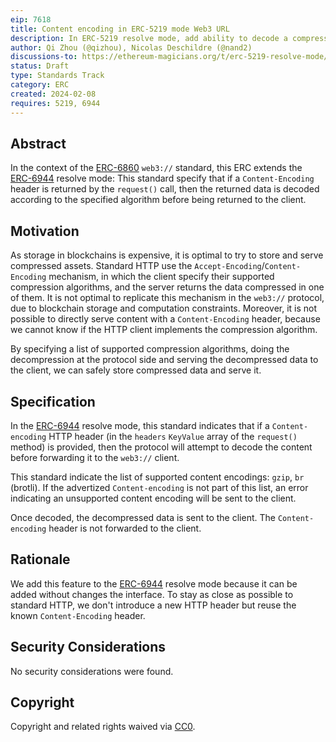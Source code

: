 ```yaml
---
eip: 7618
title: Content encoding in ERC-5219 mode Web3 URL
description: In ERC-5219 resolve mode, add ability to decode a compressed resource before serving it to the client
author: Qi Zhou (@qizhou), Nicolas Deschildre (@nand2)
discussions-to: https://ethereum-magicians.org/t/erc-5219-resolve-mode/14088
status: Draft
type: Standards Track
category: ERC
created: 2024-02-08
requires: 5219, 6944
---
```


## Abstract

In the context of the [ERC-6860](./eip-6860.md) `web3://` standard, this ERC extends the [ERC-6944](./eip-6944.md) resolve mode: This standard specify that if a `Content-Encoding` header is returned by the `request()` call, then the returned data is decoded according to the specified algorithm before being returned to the client.

## Motivation

As storage in blockchains is expensive, it is optimal to try to store and serve compressed assets. Standard HTTP use the `Accept-Encoding`/`Content-Encoding` mechanism, in which the client specify their supported compression algorithms, and the server returns the data compressed in one of them. It is not optimal to replicate this mechanism in the `web3://` protocol, due to blockchain storage and computation constraints. Moreover, it is not possible to directly serve content with a `Content-Encoding` header, because we cannot know if the HTTP client implements the compression algorithm.

By specifying a list of supported compression algorithms, doing the decompression at the protocol side and serving the decompressed data to the client, we can safely store compressed data and serve it.

## Specification

In the [ERC-6944](./eip-6944.md) resolve mode, this standard indicates that if a ``Content-encoding`` HTTP header (in the `headers` `KeyValue` array of the `request()` method) is provided, then the protocol will attempt to decode the content before forwarding it to the `web3://` client.

This standard indicate the list of supported content encodings: `gzip`, `br` (brotli). If the advertized ``Content-encoding`` is not part of this list, an error indicating an unsupported content encoding will be sent to the client.

Once decoded, the decompressed data is sent to the client. The ``Content-encoding`` header is not forwarded to the client.

## Rationale

We add this feature to the [ERC-6944](./eip-6944.md) resolve mode because it can be added without changes the interface.
To stay as close as possible to standard HTTP, we don't introduce a new HTTP header but reuse the known `Content-Encoding` header.

## Security Considerations

No security considerations were found.

## Copyright

Copyright and related rights waived via [CC0](../LICENSE.md).
